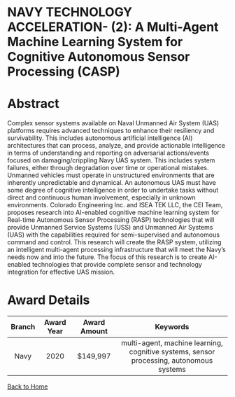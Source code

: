 
NAVY TECHNOLOGY ACCELERATION- (2): A Multi-Agent Machine Learning System for Cognitive Autonomous Sensor Processing (CASP)
==========================================================================================================================

# Abstract


Complex sensor systems available on Naval Unmanned Air System (UAS) platforms requires advanced techniques to enhance their resiliency and survivability. This includes autonomous artificial intelligence (AI) architectures that can process, analyze, and provide actionable intelligence in terms of understanding and reporting on adversarial actions/events focused on damaging/crippling Navy UAS system. This includes system failures, either through degradation over time or operational mistakes. Unmanned vehicles must operate in unstructured environments that are inherently unpredictable and dynamical. An autonomous UAS must have some degree of cognitive intelligence in order to undertake tasks without direct and continuous human involvement, especially in unknown environments. Colorado Engineering Inc. and ISEA TEK LLC, the CEI Team, proposes research into AI-enabled cognitive machine learning system for Real-time Autonomous Sensor Processing (RASP) technologies that will provide Unmanned Service Systems (USS) and Unmanned Air Systems (UAS) with the capabilities required for semi-supervised and autonomous command and control. This research will create the RASP system, utilizing an intelligent multi-agent processing infrastructure that will meet the Navy’s needs now and into the future. The focus of this research is to create AI-enabled technologies that provide complete sensor and technology integration for effective UAS mission.  

# Award Details

|Branch|Award Year|Award Amount|Keywords|
| :---: | :---: | :---: | :---: |
|Navy|2020|$149,997|multi-agent, machine learning, cognitive systems, sensor processing, autonomous systems|
  
  


[Back to Home](https://github.com/chrischow/dod_sbir_awards#2081)